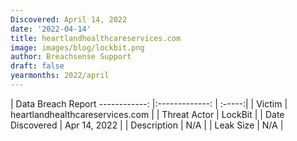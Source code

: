 ```yaml
---
Discovered: April 14, 2022
date: '2022-04-14'
title: heartlandhealthcareservices.com
image: images/blog/lockbit.png
author: Breachsense Support
draft: false
yearmonths: 2022/april
---
```



| Data Breach Report
------------:   |:-------------:    | :-----:|
| Victim    | heartlandhealthcareservices.com      | 
| Threat Actor    | LockBit      | 
| Date Discovered    | Apr 14, 2022      | 
| Description    | N/A      | 
| Leak Size    | N/A      | 

